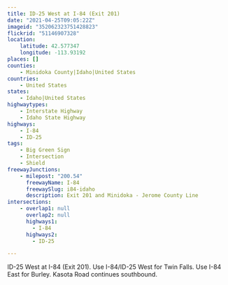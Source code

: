 ```yaml
---
title: ID-25 West at I-84 (Exit 201)
date: "2021-04-25T09:05:22Z"
imageid: "352062323751428823"
flickrid: "51146907328"
location:
    latitude: 42.577347
    longitude: -113.93192
places: []
counties:
    - Minidoka County|Idaho|United States
countries:
    - United States
states:
    - Idaho|United States
highwaytypes:
    - Interstate Highway
    - Idaho State Highway
highways:
    - I-84
    - ID-25
tags:
    - Big Green Sign
    - Intersection
    - Shield
freewayJunctions:
    - milepost: "200.54"
      freewayName: I-84
      freewaySlug: i84-idaho
      description: Exit 201 and Minidoka - Jerome County Line
intersections:
    - overlap1: null
      overlap2: null
      highways1:
        - I-84
      highways2:
        - ID-25

---
```

ID-25 West at I-84 (Exit 201).  Use I-84/ID-25 West for Twin Falls.  Use I-84 East for Burley.  Kasota Road continues southbound.